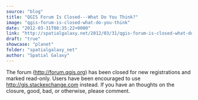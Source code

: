 ```yaml
---
source: "blog"
title: "QGIS Forum Is Closed---What Do You Think?"
image: "qgis-forum-is-closed-what-do-you-think"
date: "2012-03-31T08:35:22+0000"
link: "http://spatialgalaxy.net/2012/03/31/qgis-forum-is-closed-what-do-you-think/"
draft: "true"
showcase: "planet"
folder: "spatialgalaxy_net"
author: "Spatial Galaxy"
---
```


The forum (http://forum.qgis.org) has been closed for new registrations and marked read-only. Users have been encouraged to use http://gis.stackexchange.com instead.
If you have an thoughts on the closure, good, bad, or otherwise, please comment.
